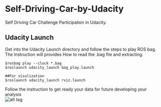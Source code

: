 # Self-Driving-Car-by-Udacity
Self Driving Car Challenge Participation in Udacity.

## Udacity Launch
Get into the Udacity Launch directory and follow the steps to play ROS bag. The Instruction will provides How to read the .bag file and extracting.

```
$rosbag play --clock *.bag
$roslaunch udacity_launch bag_play.launch

##For visulization
$roslaunch udacity_launch rviz.launch
```
Follow the instruction to get ready your data for future developing your analysis   
![alt tag](3cameras_in_rviz.png)
